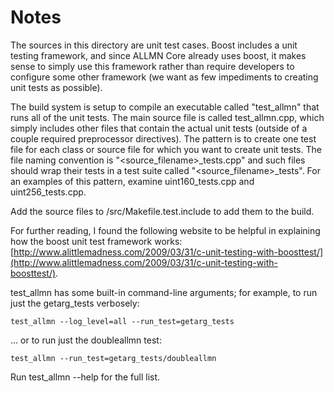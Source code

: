 # Notes
The sources in this directory are unit test cases.  Boost includes a
unit testing framework, and since ALLMN Core already uses boost, it makes
sense to simply use this framework rather than require developers to
configure some other framework (we want as few impediments to creating
unit tests as possible).

The build system is setup to compile an executable called "test_allmn"
that runs all of the unit tests.  The main source file is called
test_allmn.cpp, which simply includes other files that contain the
actual unit tests (outside of a couple required preprocessor
directives).  The pattern is to create one test file for each class or
source file for which you want to create unit tests.  The file naming
convention is "<source_filename>_tests.cpp" and such files should wrap
their tests in a test suite called "<source_filename>_tests".  For an
examples of this pattern, examine uint160_tests.cpp and
uint256_tests.cpp.

Add the source files to /src/Makefile.test.include to add them to the build.

For further reading, I found the following website to be helpful in
explaining how the boost unit test framework works:
[http://www.alittlemadness.com/2009/03/31/c-unit-testing-with-boosttest/](http://www.alittlemadness.com/2009/03/31/c-unit-testing-with-boosttest/).

test_allmn has some built-in command-line arguments; for
example, to run just the getarg_tests verbosely:

    test_allmn --log_level=all --run_test=getarg_tests

... or to run just the doubleallmn test:

    test_allmn --run_test=getarg_tests/doubleallmn

Run  test_allmn --help   for the full list.

